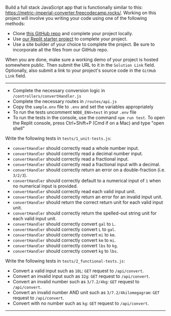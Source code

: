 <div class="challenge-instructions"><div><section id="description">
<p>Build a full stack JavaScript app that is functionally similar to this: <a href="https://metric-imperial-converter.freecodecamp.rocks/" rel="noopener noreferrer nofollow" target="_blank">https://metric-imperial-converter.freecodecamp.rocks/</a>. Working on this project will involve you writing your code using one of the following methods:</p>
<ul>
<li>Clone <a href="https://github.com/freeCodeCamp/boilerplate-project-metricimpconverter/" rel="noopener noreferrer nofollow" target="_blank">this GitHub repo</a> and complete your project locally.</li>
<li>Use <a href="https://replit.com/github/freeCodeCamp/boilerplate-project-metricimpconverter" rel="noopener noreferrer nofollow" target="_blank">our Replit starter project</a> to complete your project.</li>
<li>Use a site builder of your choice to complete the project. Be sure to incorporate all the files from our GitHub repo.</li>
</ul>
<p>When you are done, make sure a working demo of your project is hosted somewhere public. Then submit the URL to it in the <code>Solution Link</code> field. Optionally, also submit a link to your project's source code in the <code>GitHub Link</code> field.</p>
</section></div><hr/><div><section id="instructions">
<ul>
<li>Complete the necessary conversion logic in <code>/controllers/convertHandler.js</code></li>
<li>Complete the necessary routes in <code>/routes/api.js</code></li>
<li>Copy the <code>sample.env</code> file to <code>.env</code> and set the variables appropriately</li>
<li>To run the tests uncomment <code>NODE_ENV=test</code> in your <code>.env</code> file</li>
<li>To run the tests in the console, use the command <code>npm run test</code>. To open the Replit console, press Ctrl+Shift+P (Cmd if on a Mac) and type "open shell"</li>
</ul>
<p>Write the following tests in <code>tests/1_unit-tests.js</code>:</p>
<ul>
<li><code>convertHandler</code> should correctly read a whole number input.</li>
<li><code>convertHandler</code> should correctly read a decimal number input.</li>
<li><code>convertHandler</code> should correctly read a fractional input.</li>
<li><code>convertHandler</code> should correctly read a fractional input with a decimal.</li>
<li><code>convertHandler</code> should correctly return an error on a double-fraction (i.e. <code>3/2/3</code>).</li>
<li><code>convertHandler</code> should correctly default to a numerical input of <code>1</code> when no numerical input is provided.</li>
<li><code>convertHandler</code> should correctly read each valid input unit.</li>
<li><code>convertHandler</code> should correctly return an error for an invalid input unit.</li>
<li><code>convertHandler</code> should return the correct return unit for each valid input unit.</li>
<li><code>convertHandler</code> should correctly return the spelled-out string unit for each valid input unit.</li>
<li><code>convertHandler</code> should correctly convert <code>gal</code> to <code>L</code>.</li>
<li><code>convertHandler</code> should correctly convert <code>L</code> to <code>gal</code>.</li>
<li><code>convertHandler</code> should correctly convert <code>mi</code> to <code>km</code>.</li>
<li><code>convertHandler</code> should correctly convert <code>km</code> to <code>mi</code>.</li>
<li><code>convertHandler</code> should correctly convert <code>lbs</code> to <code>kg</code>.</li>
<li><code>convertHandler</code> should correctly convert <code>kg</code> to <code>lbs</code>.</li>
</ul>
<p>Write the following tests in <code>tests/2_functional-tests.js</code>:</p>
<ul>
<li>Convert a valid input such as <code>10L</code>: <code>GET</code> request to <code>/api/convert</code>.</li>
<li>Convert an invalid input such as <code>32g</code>: <code>GET</code> request to <code>/api/convert</code>.</li>
<li>Convert an invalid number such as <code>3/7.2/4kg</code>: <code>GET</code> request to <code>/api/convert</code>.</li>
<li>Convert an invalid number AND unit such as <code>3/7.2/4kilomegagram</code>: <code>GET</code> request to <code>/api/convert</code>.</li>
<li>Convert with no number such as <code>kg</code>: <code>GET</code> request to <code>/api/convert</code>.</li>
</ul>
</section></div><hr/></div>
